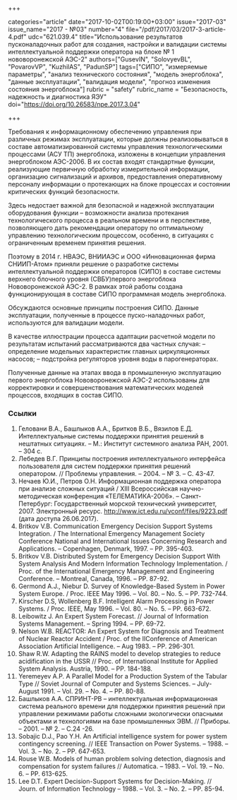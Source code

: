 +++

categories="article"
date="2017-10-02T00:19:00+03:00"
issue="2017-03"
issue_name="2017 - №03"
number="4"
file="/pdf/2017/03/2017-3-article-4.pdf"
udc="621.039.4"
title="Использование результатов пусконаладочных работ для создания, настройки и валидации системы интеллектуальной поддержки оператора на блоке № 1 нововоронежской АЭС-2"
authors=["GusevIN", "SolovyevBL", "PovarovVP", "KuzhilAS", "PadunSP"]
tags=["СИПО", "измеряемые параметры", "анализ технического состояния", "модель энергоблока", "данные эксплуатации", "валидация модели", "прогноз изменения состояния энергоблока"]
rubric = "safety"
rubric_name = "Безопасность, надежность и диагностика ЯЭУ"
doi="https://doi.org/10.26583/npe.2017.3.04"

+++

Требования к информационному обеспечению управления при различных режимах эксплуатации, которые должны реализовываться в составе автоматизированной системы управления технологическими процессами (АСУ ТП) энергоблока, изложены в концепции управления энергоблоком АЭС-2006. В их состав входят стандартные функции, реализующие первичную обработку измерительной информации, организацию сигнализаций и архивов, предоставления оперативному персоналу информации о протекающих на блоке процессах и состоянии критических функций безопасности.

Здесь недостает важной для безопасной и надежной эксплуатации оборудования функции – возможности анализа протекания технологического процесса в реальном времени и в перспективе, позволяющего дать рекомендации оператору по оптимальному управлению технологическим процессом, особенно, в ситуациях с ограниченным временем принятия решения.

Поэтому в 2014 г. НВАЭС, ВНИИАЭС и ООО «Инновационная фирма СНИИП-Атом» приняли решение о разработке системы интеллектуальной поддержки операторов (СИПО) в составе системы верхнего блочного уровня (СВБУ)первого энергоблока Нововоронежской АЭС-2. В рамках этой работы создана функционирующая в составе СИПО программная модель энергоблока.

Обсуждаются основные принципы построения СИПО. Данные эксплуатации, полученные в процессе пуско-наладочных работ, используются для валидации модели.

В качестве иллюстрации процесса адаптации расчетной модели по результатам испытаний рассматриваются два частных случая:
– определение модельных характеристик главных циркуляционных насосов;
– подстройка регуляторов уровня воды в парогенераторах.

Полученные данные на этапах ввода в промышленную эксплуатацию первого энергоблока Нововоронежской АЭС-2 использованы для корректировки и совершенствования математических моделей процессов, входящих в состав СИПО.

### Ссылки

1. Геловани В.А., Башлыков А.А., Бритков В.Б., Вязилов Е.Д. Интеллектуальные системы поддержки принятия решений в нештатных ситуациях. – М.: Институт системного анализа РАН, 2001. – 304 с.
2. Лебедев В.Г. Принципы построения интеллектуального интерфейса пользователя для систем поддержки принятия решений оператором. // Проблемы управления. – 2004. – № 3. – С. 43-47.
3. Нечаев Ю.И., Петров О.Н. Информационная поддержка оператора при анализе сложных ситуаций / XIII Всероссийская научно-методическая конференция «ТЕЛЕМАТИКА-2006». – Санкт-Петербург: Государственный морской технический университет, 2007. Электронный ресурс. http://www.ict.edu.ru/vconf/files/9223.pdf (дата доступа 26.06.2017).
4. Britkov V.B. Communication Emergency Decision Support Systems Integration. / The International Emergency Management Society Conference National and International Issues Concerning Research and Applications. – Copenhagen, Denmark, 1997. – PP. 395-403.
5. Britkov V.B. Distributed System for Emergency Decision Support With System Analysis And Modern Information Technology Implementation. / Proc. of the International Emergency Management and Engineering Conference. – Montreal, Canada, 1996. – PP. 87-92.
6. Germond A.J., Niebur D. Survey of Knowledge-Based System in Power System Europe. / Proc. IEEE May 1996. – Vol. 80. – No. 5. – PP. 732-744.
7. Kirscher D.S, Wollenberg B.F. Intelligent Alarm Processing in Power Systems. / Proc. IEEE, May 1996. – Vol. 80. – No. 5. – PP. 663-672.
8. Leibowitz J. An Expert System Forecast. // Journal of Information Systems Management. – Spring 1994. – PP. 69-72.
9. Nelson W.B. REACTOR: An Expert System for Diagnosis and Treatment of Nuclear Reactor Accident / Proc. of the IIConference of American Association Artificial Intelligence. – Aug 1983. – PP. 296-301.
10. Shaw R.W. Adapting the RAINS model to develop strategies to reduce acidification in the USSR // Proc. of International Institute for Applied System Analysis. Austria, 1990. – PP. 184-188.
11. Yeremeyev A.P. A Parallel Model for a Production System of the Tabular Type // Soviet Journal of Computer and Systems Sciences. – July-August 1991. – Vol. 29. – No. 4. – PP. 80-88.
12. Башлыков А.А. СПРИНТ-РВ – интеллектуальная информационная система реального времени для поддержки принятия решений при управлении режимами работы сложными экологически опасными объектами и технологиями на базе промышленных ЭВМ. // Приборы. – 2001. – № 2. – С.24 -26.
13. Sobajic D.J., Pao Y.H. An Artificial intelligence system for power system contingency screening. // IEEE Transaction on Power Systems. – 1988. – Vol. 3. – No. 2. – PP. 647-653.
14. Rouse W.B. Models of human problem solving detection, diagnosis and compensation for system failures // Automatica. – 1983. – Vol. 19. – No. 6. – PP. 613-625.
15. Lee D.T. Expert Decision-Support Systems for Decision-Making. // Journ. of Information Technology – 1988. – Vol. 3. – No. 2. – PP. 85-94.